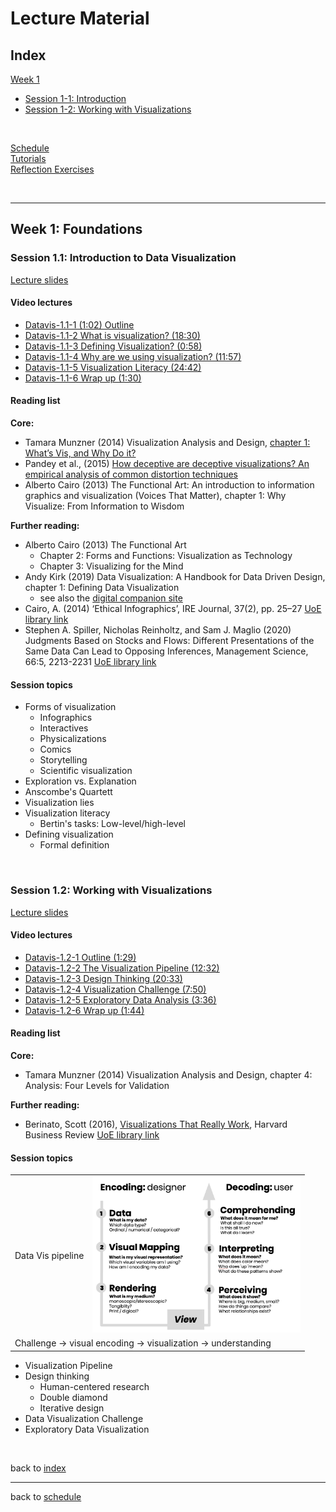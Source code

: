 # Lecture Material


<a name = "index"></a>
## Index

[Week 1](#week_1)  
   * [Session 1-1: Introduction](#1-1)  
   * [Session 1-2: Working with Visualizations](#1-2)

<!-- 
[Week 2](#week_2)  
[Week 3](#week_3)  
[Week 4](#week_4)  
[Week 5](#week_5) 
-->
<p>&nbsp;</p>


[Schedule](index.md)  
[Tutorials](tutorials.md)  
[Reflection Exercises](assessment.md#reflection_exercises)

<p>&nbsp;</p>

***

<a name = "week_1"></a>
## Week 1: Foundations

<a name = "1-1"></a>
### Session 1.1: Introduction to Data Visualization
  [Lecture slides](files/1.1-introduction.pdf)  
  <!-- [Quiz](https://forms.gle/qZbJthpG3iTRHzev9)<!-- (https://bit.ly/sfcdv_quiz_1-1 https://www.learn.ed.ac.uk/webapps/blackboard/content/launchAssessment.jsp?course_id=_77815_1&content_id=_4685763_1&mode=cpview) - (requires login to Learn) -->

#### Video lectures
* [Datavis-1.1-1 (1:02) Outline](https://drive.google.com/file/d/1QCRPaukHgDWdS3xQvxyDhOh7vye6rJ0b/view?usp=sharing)
* [Datavis-1.1-2 What is visualization? (18:30)](https://drive.google.com/file/d/1LcYdvrtrlm6zi5W2CQjUF0h1RDe-lfte/view?usp=sharing)
* [Datavis-1.1-3 Defining Visualization? (0:58)](https://drive.google.com/file/d/1TAaR6XKO80mMYByiekonSVWDFYLb_jQM/view?usp=sharing)
* [Datavis-1.1-4 Why are we using visualization? (11:57)](https://drive.google.com/file/d/1Cje2GbjPc6OsLBgLdCpV8yDy7fI7TFMr/view?usp=sharing)
* [Datavis-1.1-5 Visualization Literacy (24:42)](https://drive.google.com/file/d/16JmUyVOSMj9ztvKjsBm5X33Tg5b0diwy/view?usp=sharing)
* [Datavis-1.1-6 Wrap up (1:30)](https://drive.google.com/file/d/1WjlC7m0rVHY94gkWb-9ilRTfu209HtyZ/view?usp=sharing)

  
#### Reading list

**Core:**    
* Tamara Munzner (2014) Visualization Analysis and Design, [chapter 1: What’s Vis, and Why Do it?](https://bit.ly/3d8lNA3 "Google Books preview")
* Pandey et al., (2015) [How deceptive are deceptive visualizations? An empirical analysis of common distortion techniques](https://doi.org/10.1145/2702123.2702608)
* Alberto Cairo (2013) The Functional Art: An introduction to information graphics and visualization (Voices That Matter), chapter 1: Why Visualize: From Information to Wisdom

**Further reading:**  
* Alberto Cairo (2013) The Functional Art
  * Chapter 2: Forms and Functions: Visualization as Technology
  * Chapter 3: Visualizing for the Mind
* Andy Kirk (2019) Data Visualization: A Handbook for Data Driven Design, chapter 1: Defining Data Visualization
  * see also the [digital companion site](http://book.visualisingdata.com) 
* Cairo, A. (2014) ‘Ethical Infographics’, IRE Journal, 37(2), pp. 25–27 [UoE library link](https://discovered.ed.ac.uk/permalink/f/1s15qcp/TN_gale_ofa382013977)
* Stephen A. Spiller, Nicholas Reinholtz, and Sam J. Maglio (2020) Judgments Based on Stocks and Flows: Different Presentations of the Same Data Can Lead to Opposing Inferences, Management Science, 66:5, 2213-2231  [UoE library link](https://discovered.ed.ac.uk/permalink/f/1s15qcp/TN_proquest2124808759)
    
#### Session topics

* Forms of visualization 
    * Infographics
    * Interactives
    * Physicalizations
    * Comics 
    * Storytelling
    * Scientific visualization 
* Exploration vs. Explanation
* Anscombe's Quartett
* Visualization lies
* Visualization literacy
    * Bertin's tasks: Low-level/high-level 
* Defining visualization
    * Formal definition
<p>&nbsp;</p>


<a name = "1-2"></a>
### Session 1.2: Working with Visualizations

  [Lecture slides](files/1.2-working_with_visualizations.pdf)  
  <!-- [Quiz](https://forms.gle/hkprcLMTVo17XzPr5) -->

#### Video lectures
* [Datavis-1.2-1 Outline (1:29)](https://drive.google.com/file/d/1O15PGttUFkCdKQo0XVEFB7iCDME2XkXx/view?usp=sharing)
* [Datavis-1.2-2 The Visualization Pipeline (12:32)](https://drive.google.com/file/d/154Pho6WP-2So2LZ1fN1_Cw4pmMw4i7t1/view?usp=sharing)
* [Datavis-1.2-3 Design Thinking (20:33)](https://drive.google.com/file/d/1QbZKKV6n6Bjlq0ksxkantDpNlFiGyqAJ/view?usp=sharing)
* [Datavis-1.2-4 Visualization Challenge (7:50)](https://drive.google.com/file/d/1raIkwNR7AdAig_l2ms--r-3mqW4uuWfM/view?usp=sharing)
* [Datavis-1.2-5 Exploratory Data Analysis (3:36)](https://drive.google.com/file/d/1DUKwgRFACkUN-riYrU4ynujJ_zEMIoSY/view?usp=sharing)
* [Datavis-1.2-6 Wrap up (1:44)](https://drive.google.com/file/d/1xYdOqP_Awt6CdwwtvdW6jJ0xCoSXugUF/view?usp=sharing)

  
#### Reading list

**Core:**  
* Tamara Munzner (2014) Visualization Analysis and Design, chapter 4: Analysis: Four Levels for Validation

**Further reading:**  
* Berinato, Scott (2016), [Visualizations That Really Work](https://hbr.org/2016/06/visualizations-that-really-work), Harvard Business Review [UoE library link](https://discovered.ed.ac.uk/permalink/f/1s15qcp/TN_gale_ofa453813355)

#### Session topics

<table>
   <tr>
      <td>Data Vis pipeline</td>
      <td><img src = "../images/data_vis_pipeline.png" alt = "data vis pipeline" height = "250" /></td>
   </tr><tr>
      <td colspan = "2">Challenge -> visual encoding -> visualization -> understanding</td>
  </tr>
</table>
<!-- ![Data Vis pipeline](../images/data_vis_pipeline.png | width=250) -->


* Visualization Pipeline
* Design thinking
   * Human-centered research
   * Double diamond
   * Iterative design
* Data Visualization Challenge
* Exploratory Data Visualization
 
<p>&nbsp;</p>

back to [index](#index)


***

<!-- p>&nbsp;</p>


<a name = "week_2"></a>
## Week 2: Design &amp; Tools

<p>&nbsp;</p>

back to [index](#index)


***

<p>&nbsp;</p>


<a name = "week_3"></a>
## Week 3

<p>&nbsp;</p>

back to [index](#index)


***

<p>&nbsp;</p>


<a name = "week_4"></a>
## Week 4

<p>&nbsp;</p>

back to [index](#index)


***

<p>&nbsp;</p>


<a name = "week_5"></a>
## Week 5


<p>&nbsp;</p>

back to [index](#index)
-->

back to [schedule](index.md)


